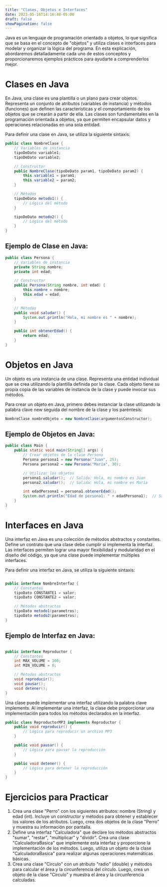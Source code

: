 ```yaml
---
title: "Clases, Objetos e Interfaces"
date: 2023-05-16T14:16:48-05:00
draft: false
showPagination: false
---
```


Java es un lenguaje de programación orientado a objetos, lo que significa que se basa en el concepto de "objetos" y utiliza clases e interfaces para modelar y organizar la lógica del programa. En esta explicación, abordaremos detalladamente cada uno de estos conceptos y proporcionaremos ejemplos prácticos para ayudarte a comprenderlos mejor.

# Clases en Java

En Java, una clase es una plantilla o un plano para crear objetos. Representa un conjunto de atributos (variables de instancia) y métodos (funciones) que definen las características y el comportamiento de los objetos que se crearán a partir de ella. Las clases son fundamentales en la programación orientada a objetos, ya que permiten encapsular datos y operaciones relacionadas en una sola entidad.

Para definir una clase en Java, se utiliza la siguiente sintaxis:

``` java
public class NombreClase {
    // Variables de instancia
    tipoDeDato variable1;
    tipoDeDato variable2;

    // Constructor
    public NombreClase(tipoDeDato param1, tipoDeDato param2) {
        this.variable1 = param1;
        this.variable2 = param2;
    }

    // Métodos
    tipoDeDato metodo1() {
        // Lógica del método
    }

    tipoDeDato metodo2() {
        // Lógica del método
    }
}
```

## Ejemplo de Clase en Java:
``` java
public class Persona {
    // Variables de instancia
    private String nombre;
    private int edad;

    // Constructor
    public Persona(String nombre, int edad) {
        this.nombre = nombre;
        this.edad = edad;
    }

    // Métodos
    public void saludar() {
        System.out.println("Hola, mi nombre es " + nombre);
    }

    public int obtenerEdad() {
        return edad;
    }
}
```
# Objetos en Java

Un objeto es una instancia de una clase. Representa una entidad individual que se crea utilizando la plantilla definida por la clase. Cada objeto tiene su propia copia de las variables de instancia de la clase y puede invocar sus métodos.

Para crear un objeto en Java, primero debes instanciar la clase utilizando la palabra clave new seguida del nombre de la clase y los paréntesis:

``` java
NombreClase nombreObjeto = new NombreClase(argumentosConstructor);
```
## Ejemplo de Objetos en Java:

``` java
public class Main {
    public static void main(String[] args) {
        // Crear objetos de la clase Persona
        Persona persona1 = new Persona("Juan", 25);
        Persona persona2 = new Persona("María", 30);

        // Utilizar los objetos
        persona1.saludar();  // Salida: Hola, mi nombre es Juan
        persona2.saludar();  // Salida: Hola, mi nombre es María

        int edadPersona1 = persona1.obtenerEdad();
        System.out.println("Edad de persona1: " + edadPersona1);  // Salida: Edad de persona1: 25
    }
}
```

# Interfaces en Java

Una interfaz en Java es una colección de métodos abstractos y constantes. Define un contrato que una clase debe cumplir si implementa la interfaz. Las interfaces permiten lograr una mayor flexibilidad y modularidad en el diseño del código, ya que una clase puede implementar múltiples interfaces.

Para definir una interfaz en Java, se utiliza la siguiente sintaxis:

``` java

public interface NombreInterfaz {
    // Constantes
    tipoDato CONSTANTE1 = valor;
    tipoDato CONSTANTE2 = valor;

    // Métodos abstractos
    tipoDato metodo1(parametros);
    tipoDato metodo2(parametros);
}
```

## Ejemplo de Interfaz en Java:
``` java

public interface Reproductor {
    // Constantes
    int MAX_VOLUME = 100;
    int MIN_VOLUME = 0;

    // Métodos abstractos
    void reproducir();
    void pausar();
    void detener();
}
```
Una clase puede implementar una interfaz utilizando la palabra clave implements. Al implementar una interfaz, la clase debe proporcionar una implementación para todos los métodos declarados en la interfaz.

``` java
public class ReproductorMP3 implements Reproductor {
    public void reproducir() {
        // Lógica para reproducir un archivo MP3
    }

    public void pausar() {
        // Lógica para pausar la reproducción
    }

    public void detener() {
        // Lógica para detener la reproducción
    }
}
```
# Ejercicios para Practicar
<ol>
    <li>Crea una clase "Perro" con los siguientes atributos: nombre (String) y edad (int). Incluye un constructor y métodos para obtener y establecer los valores de los atributos. Luego, crea dos objetos de la clase "Perro" y muestra su información por pantalla.
    </li>
    <li>Define una interfaz "Calculadora" que declare los métodos abstractos "sumar", "restar", "multiplicar" y "dividir". Crea una clase "CalculadoraBasica" que implemente esta interfaz y proporcione la implementación de los métodos. Luego, utiliza un objeto de la clase "CalculadoraBasica" para realizar algunas operaciones matemáticas básicas.
    </li>
    <li>Crea una clase "Circulo" con un atributo "radio" (double) y métodos para calcular el área y la circunferencia del círculo. Luego, crea un objeto de la clase "Circulo" y muestra el área y la circunferencia calculadas.
    </li>
</ol>
